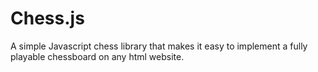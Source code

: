 # Chess.js
A simple Javascript chess library that makes it easy to implement a fully playable chessboard on any html website.
